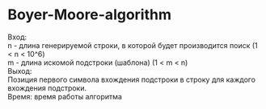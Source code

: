 # Boyer-Moore-algorithm
Вход: \
n - длина генерируемой строки, в которой будет производится поиск (1 < n < 10^6)\
m - длина искомой подстроки (шаблона) (1 < m < n)\
Выход:\
Позиция первого символа вхождения подстроки в строку для каждого вхождения подстроки. \
Время: время  работы алгоритма
    
